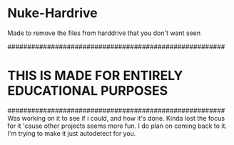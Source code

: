 # Nuke-Hardrive
Made to remove the files from harddrive that you don't want seen

#######################################################
# THIS IS MADE FOR ENTIRELY EDUCATIONAL PURPOSES
#######################################################
Was working on it to see if i could, and how it's done. 
Kinda lost the focus for it 'cause other projects seems more fun.
I do plan on coming back to it.
I'm trying to make it just autodetect for you.
